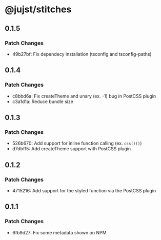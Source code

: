 # @jujst/stitches

## 0.1.5

### Patch Changes

- 49b27bf: Fix dependecy installation (tsconfig and tsconfig-paths)

## 0.1.4

### Patch Changes

- c8bbd6a: Fix createTheme and unary (ex. -1) bug in PostCSS plugin
- c3a1d1a: Reduce bundle size

## 0.1.3

### Patch Changes

- 526b670: Add support for inline function calling (ex. `css()()`)
- d7dbff5: Add createTheme support with PostCSS plugin

## 0.1.2

### Patch Changes

- 4715216: Add support for the styled function via the PostCSS plugin

## 0.1.1

### Patch Changes

- 6fb9d27: Fix some metadata shown on NPM
